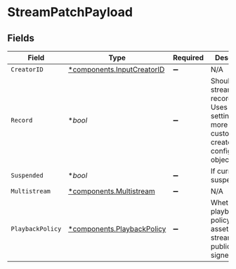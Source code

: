 # StreamPatchPayload


## Fields

| Field                                                                                                                 | Type                                                                                                                  | Required                                                                                                              | Description                                                                                                           | Example                                                                                                               |
| --------------------------------------------------------------------------------------------------------------------- | --------------------------------------------------------------------------------------------------------------------- | --------------------------------------------------------------------------------------------------------------------- | --------------------------------------------------------------------------------------------------------------------- | --------------------------------------------------------------------------------------------------------------------- |
| `CreatorID`                                                                                                           | [*components.InputCreatorID](../../models/components/inputcreatorid.md)                                               | :heavy_minus_sign:                                                                                                    | N/A                                                                                                                   |                                                                                                                       |
| `Record`                                                                                                              | **bool*                                                                                                               | :heavy_minus_sign:                                                                                                    | Should this stream be recorded? Uses default settings. For more<br/>customization, create and configure an object store.<br/> | false                                                                                                                 |
| `Suspended`                                                                                                           | **bool*                                                                                                               | :heavy_minus_sign:                                                                                                    | If currently suspended                                                                                                |                                                                                                                       |
| `Multistream`                                                                                                         | [*components.Multistream](../../models/components/multistream.md)                                                     | :heavy_minus_sign:                                                                                                    | N/A                                                                                                                   |                                                                                                                       |
| `PlaybackPolicy`                                                                                                      | [*components.PlaybackPolicy](../../models/components/playbackpolicy.md)                                               | :heavy_minus_sign:                                                                                                    | Whether the playback policy for a asset or stream is public or signed                                                 |                                                                                                                       |